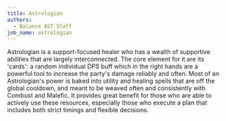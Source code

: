 ```yaml
---
title: Astrologian
authors:
  - Balance AST Staff
job_name: astrologian
---
```

Astrologian is a support-focused healer who has a wealth of supportive abilities that are largely interconnected. The core element for it are its 'cards': a random individual DPS buff which in the right hands are a powerful tool to increase the party's damage reliably and often. Most of an Astrologian's power is baked into utility and healing spells that are off the global cooldown, and meant to be weaved often and consistently with Combust and Malefic. It provides great benefit for those who are able to actively use these resources, especially those who execute a plan that includes both strict timings and flexible decisions.